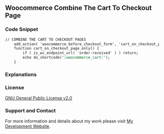 ## Woocommerce Combine The Cart To Checkout Page

### Code Snippet

```markdown
// COMBINE THE CART TO CHECKOUT PAGES
	add_action( 'woocommerce_before_checkout_form', 'cart_on_checkout_page_only', 5 );
	function cart_on_checkout_page_only() {
		if ( is_wc_endpoint_url( 'order-received' ) ) return;
		echo do_shortcode('[woocommerce_cart]');
	}
```
### Explanations

### License

[GNU General Public License v2.0](https://github.com/dedewiweka/snippets/blob/main/LICENSE)


### Support and Contact

For more information and details about my work please visit [My Development Website](https://dede.wiweka.com/development).

